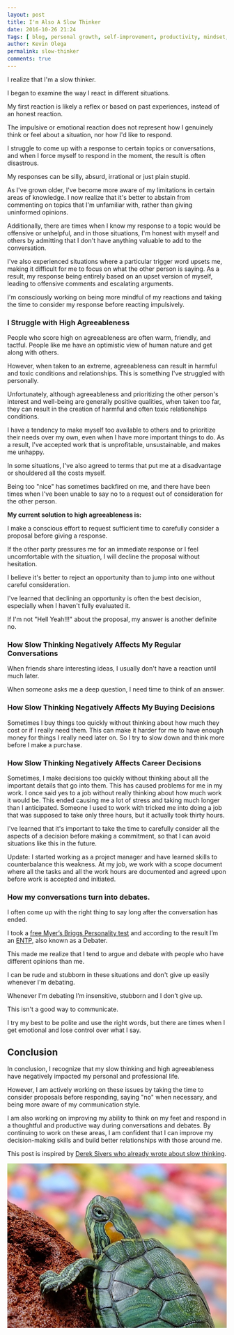 ```yaml
---
layout: post
title: I'm Also A Slow Thinker
date: 2016-10-26 21:24  
Tags: [ blog, personal growth, self-improvement, productivity, mindset, success strategies ]
author: Kevin Olega
permalink: slow-thinker
comments: true
---
```

I realize that I'm a slow thinker.

I began to examine the way I react in different situations.

My first reaction is likely a reflex or based on past experiences, instead of an honest reaction.

The impulsive or emotional reaction does not represent how I genuinely think or feel about a situation, nor how I'd like to respond.

I struggle to come up with a response to certain topics or conversations, and when I force myself to respond in the moment, the result is often disastrous.

My responses can be silly, absurd, irrational or just plain stupid.

As I've grown older, I've become more aware of my limitations in certain areas of knowledge. I now realize that it's better to abstain from commenting on topics that I'm unfamiliar with, rather than giving uninformed opinions.

Additionally, there are times when I know my response to a topic would be offensive or unhelpful, and in those situations, I'm honest with myself and others by admitting that I don't have anything valuable to add to the conversation.

I've also experienced situations where a particular trigger word upsets me, making it difficult for me to focus on what the other person is saying. As a result, my response being entirely based on an upset version of myself, leading to offensive comments and escalating arguments.

I'm consciously working on being more mindful of my reactions and taking the time to consider my response before reacting impulsively.

### I Struggle with High Agreeableness

People who score high on agreeableness are often warm, friendly, and tactful. People like me have an optimistic view of human nature and get along with others.

However, when taken to an extreme, agreeableness can result in harmful and toxic conditions and relationships. This is something I've struggled with personally.

Unfortunately, although agreeableness and prioritizing the other person's interest and well-being are generally positive qualities, when taken too far, they can result in the creation of harmful and often toxic relationships conditions.

I have a tendency to make myself too available to others and to prioritize their needs over my own, even when I have more important things to do. As a result, I've accepted work that is unprofitable, unsustainable, and makes me unhappy.

In some situations, I've also agreed to terms that put me at a disadvantage or shouldered all the costs myself.

Being too "nice" has sometimes backfired on me, and there have been times when I've been unable to say no to a request out of consideration for the other person.

**My current solution to high agreeableness is:**

I make a conscious effort to request sufficient time to carefully consider a proposal before giving a response. 

If the other party pressures me for an immediate response or I feel uncomfortable with the situation, I will decline the proposal without hesitation.

I believe it's better to reject an opportunity than to jump into one without careful consideration.

I've learned that declining an opportunity is often the best decision, especially when I haven't fully evaluated it.

If I'm not "Hell Yeah!!!" about the proposal, my answer is another definite no.

### How Slow Thinking Negatively Affects My Regular Conversations

When friends share interesting ideas, I usually don't have a reaction until much later.

When someone asks me a deep question, I need time to think of an answer.

### How Slow Thinking Negatively Affects My Buying Decisions

Sometimes I buy things too quickly without thinking about how much they cost or if I really need them. This can make it harder for me to have enough money for things I really need later on. So I try to slow down and think more before I make a purchase.

### How Slow Thinking Negatively Affects Career Decisions

Sometimes, I make decisions too quickly without thinking about all the important details that go into them. This has caused problems for me in my work. I once said yes to a job without really thinking about how much work it would be. This ended causing me a lot of stress and taking much longer than I anticipated. Someone I used to work with tricked me into doing a job that was supposed to take only three hours, but it actually took thirty hours.

 I've learned that it's important to take the time to carefully consider all the aspects of a decision before making a commitment, so that I can avoid situations like this in the future.

 Update: I started working as a project manager and have learned skills to counterbalance this weakness. At my job, we work with a scope document where all the tasks and all the work hours are documented and agreed upon before work is accepted and initiated. 

### How my conversations turn into debates.

I often come up with the right thing to say long after the conversation has ended.


I took a [free Myer’s Briggs Personality test](https://www.16personalities.com/free-personality-test) and according to the result I’m an [ENTP](https://www.16personalities.com/entp-personality), also known as a Debater.

This made me realize that I tend to argue and debate with people who have different opinions than me.

I can be rude and stubborn in these situations and don't give up easily whenever I'm debating.

Whenever I'm debating I’m insensitive, stubborn and I don’t give up.

This isn't a good way to communicate. 

I try my best to be polite and use the right words, but there are times when I get emotional and lose control over what I say.

## Conclusion

In conclusion, I recognize that my slow thinking and high agreeableness have negatively impacted my personal and professional life. 

However, I am actively working on these issues by taking the time to consider proposals before responding, saying "no" when necessary, and being more aware of my communication style. 

I am also working on improving my ability to think on my feet and respond in a thoughtful and productive way during conversations and debates. By continuing to work on these areas, I am confident that I can improve my decision-making skills and build better relationships with those around me.


This post is inspired by [Derek Sivers who already wrote about slow thinking](https://sivers.org/slow).

![alt text](https://raw.githubusercontent.com/kevinolega/minimalchanges/master/resources/turtle.jpg)
